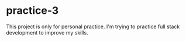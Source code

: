 # practice-3
This project is only for personal practice. I'm trying to practice full stack development to improve my skills.
